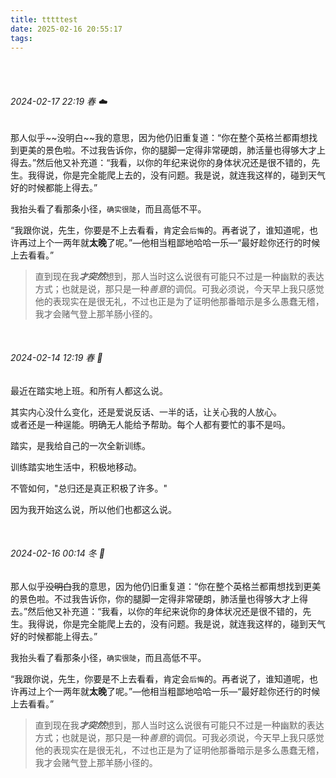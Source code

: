 ```yaml
---
title: tttttest
date: 2025-02-16 20:55:17
tags:
---
```

<br>
<br>

###### 2024-02-17 22:19 春 ☁️

<div class="circle-apricot">
那人似乎~~没明白~~我的意思，因为他仍旧重复道：“你在整个英格兰都甭想找到更美的景色啦。不过我告诉你，你的腿脚一定得非常硬朗，肺活量也得够大才上得去。”然后他又补充道：“我看，以你的年纪来说你的身体状况还是很不错的，先生。我得说，你是完全能爬上去的，没有问题。我是说，就连我这样的，碰到天气好的时候都能上得去。”

我抬头看了看那条小径，`确实很陡`，而且高低不平。

“我跟你说，先生，你要是不上去看看，肯定会``后悔``的。再者说了，谁知道呢，也许再过上个一两年就**太晚**了呢。”—他相当粗鄙地哈哈一乐—“最好趁你还行的时候上去看看。”

> 直到现在我***才突然***想到，那人当时这么说很有可能只不过是一种幽默的表达方式；也就是说，那只是一种*善意*的调侃。可我必须说，今天早上我只感觉他的表现实在是很无礼，不过也正是为了证明他那番暗示是多么愚蠢无稽，我才会赌气登上那羊肠小径的。
</div>


<br>

###### 2024-02-14 12:19 春 🧊

<div class="circle-black">

  <p>最近在踏实地上班。和所有人都这么说。</p>
  <p>其实内心没什么变化，还是爱说反话、一半的话，让关心我的人放心。<br>
  或者还是一种逞能。明确无人能给予帮助。每个人都有要忙的事不是吗。</p>
  <p>踏实，是我给自己的一次全新训练。</p>
  <p>训练踏实地生活中，积极地移动。</p>
  <p>不管如何，"总归还是真正积极了许多。"</p>
  <p>因为我开始这么说，所以他们也都这么说。</p>
</div>

<br>

###### 2024-02-16 00:14 冬 🧊

<div class="circle-pink">

那人似乎~~没明白~~我的意思，因为他仍旧重复道：“你在整个英格兰都甭想找到更美的景色啦。不过我告诉你，你的腿脚一定得非常硬朗，肺活量也得够大才上得去。”然后他又补充道：“我看，以你的年纪来说你的身体状况还是很不错的，先生。我得说，你是完全能爬上去的，没有问题。我是说，就连我这样的，碰到天气好的时候都能上得去。”

我抬头看了看那条小径，`确实很陡`，而且高低不平。

“我跟你说，先生，你要是不上去看看，肯定会``后悔``的。再者说了，谁知道呢，也许再过上个一两年就**太晚**了呢。”—他相当粗鄙地哈哈一乐—“最好趁你还行的时候上去看看。”

> 直到现在我***才突然***想到，那人当时这么说很有可能只不过是一种幽默的表达方式；也就是说，那只是一种*善意*的调侃。可我必须说，今天早上我只感觉他的表现实在是很无礼，不过也正是为了证明他那番暗示是多么愚蠢无稽，我才会赌气登上那羊肠小径的。

</div>


